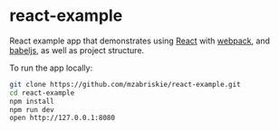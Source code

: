 # react-example

React example app that demonstrates using [React] with [webpack], and [babeljs], as well as project structure.

To run the app locally:

```bash
git clone https://github.com/mzabriskie/react-example.git
cd react-example
npm install
npm run dev
open http://127.0.0.1:8080
```

[React]: http://facebook.github.io/react/
[webpack]: http://webpack.github.io/
[babeljs]: https://babeljs.io/
